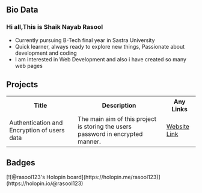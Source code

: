 <h2>Bio Data</h2>
<h3>Hi all,This is Shaik Nayab Rasool</h3>
<ul>
<li>Currently pursuing B-Tech final year in Sastra University</li>
<li>Quick learner, always ready to explore new things, Passionate about development and coding</li>
<li>I am interested in Web Development and also i have created so many web pages</li>
</ul>
<h2>Projects</h2>
<table>
  <tr>
  <th>Title</th>
  <th>Description</th>
  <th>Any Links</th>
  </tr>
  <tr>
  <td>Authentication and Encryption of users data</td>
  <td>The main aim of this project is storing the users password in encrypted manner.</td>
  <td><a href="https://tranquil-temple-18436.herokuapp.com/">Website Link</a></td>
  </tr>
</table>
<h2>Badges</h2>
[![@rasool123's Holopin board](https://holopin.me/rasool123)](https://holopin.io/@rasool123)

